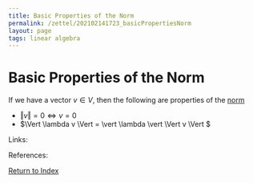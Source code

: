```yaml
---
title: Basic Properties of the Norm
permalink: /zettel/202102141723_basicPropertiesNorm
layout: page
tags: linear algebra
---
```

# Basic Properties of the Norm

If we have a vector $v \in V$, then the following are properties of the [norm](202102141717_normDefinition)
- $\Vert v \Vert = 0 \iff v = 0$
- $\Vert \lambda v \Vert = \vert \lambda \vert \Vert v \Vert $

Links: 

References: 

[Return to Index](index)